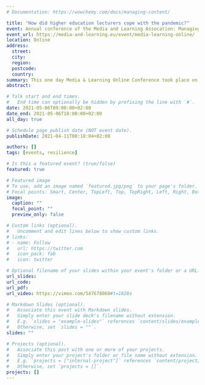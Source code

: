 ```yaml
---
# Documentation: https://wowchemy.com/docs/managing-content/

title: "How did higher education lecturers cope with the pandemic?"
event: Annual conference of the Media and Learning Assocation: Managing and innovating video-based services in Higher Education
event_url: https://media-and-learning.eu/event/media-learning-online/
location: Online
address:
  street:
  city:
  region:
  postcode:
  country:
summary: This one day Media & Learning Online Conference took place on Thursday 6 May and was aimed at everyone interested in enhancing teaching and learning in higher education with the support of media. 
abstract:

# Talk start and end times.
#   End time can optionally be hidden by prefixing the line with `#`.
date: 2021-05-06T09:00:00+02:00
date_end: 2021-05-06T18:00:00+02:00
all_day: true

# Schedule page publish date (NOT event date).
publishDate: 2021-04-11T00:18:04+02:00

authors: []
tags: [events, resilience]

# Is this a featured event? (true/false)
featured: true

# Featured image
# To use, add an image named `featured.jpg/png` to your page's folder. 
# Focal points: Smart, Center, TopLeft, Top, TopRight, Left, Right, BottomLeft, Bottom, BottomRight.
image:
  caption: ""
  focal_point: ""
  preview_only: false

# Custom links (optional).
#   Uncomment and edit lines below to show custom links.
# links:
# - name: Follow
#   url: https://twitter.com
#   icon_pack: fab
#   icon: twitter

# Optional filename of your slides within your event's folder or a URL.
url_slides:
url_code:
url_pdf:
url_video: https://vimeo.com/547678060#t=1828s

# Markdown Slides (optional).
#   Associate this event with Markdown slides.
#   Simply enter your slide deck's filename without extension.
#   E.g. `slides = "example-slides"` references `content/slides/example-slides.md`.
#   Otherwise, set `slides = ""`.
slides: ""

# Projects (optional).
#   Associate this post with one or more of your projects.
#   Simply enter your project's folder or file name without extension.
#   E.g. `projects = ["internal-project"]` references `content/project/deep-learning/index.md`.
#   Otherwise, set `projects = []`.
projects: []
---
```

